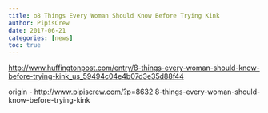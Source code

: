 ```yaml
---
title: o8 Things Every Woman Should Know Before Trying Kink
author: PipisCrew
date: 2017-06-21
categories: [news]
toc: true
---
```


http://www.huffingtonpost.com/entry/8-things-every-woman-should-know-before-trying-kink_us_59494c04e4b07d3e35d88f44

origin - http://www.pipiscrew.com/?p=8632 8-things-every-woman-should-know-before-trying-kink
